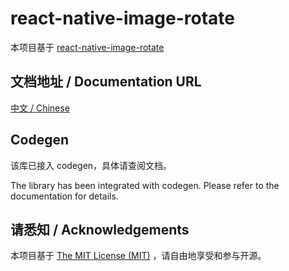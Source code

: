 # react-native-image-rotate

本项目基于 [react-native-image-rotate](https://github.com/dgladkov/react-native-image-rotate)

## 文档地址 / Documentation URL 

[中文 / Chinese](https://gitee.com/react-native-oh-library/usage-docs/blob/master/zh-cn/react-native-image-rotate.md)

## Codegen

该库已接入 codegen，具体请查阅文档。

The library has been integrated with codegen. Please refer to the documentation for details.

## 请悉知 / Acknowledgements

本项目基于 [The MIT License (MIT)](https://github.com/dgladkov/react-native-image-rotate/blob/master/LICENSE) ，请自由地享受和参与开源。
